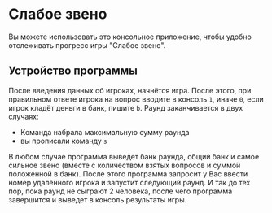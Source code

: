 # Слабое звено

Вы можете использовать это консольное приложение, чтобы удобно отслеживать прогресс игры "Слабое звено".

## Устройство программы

После введения данных об игроках, начнётся игра. После этого, при правильном ответе игрока на вопрос вводите в консоль `1`, иначе `0`, если игрок кладёт деньги в банк, пишите `b`. Раунд заканчивается в двух случаях:

* Команда набрала максимальную сумму раунда
* вы прописали команду `s`

В любом случае программа выведет банк раунда, общий банк и самое сильное звено (вместе с количеством взятых вопросов и суммой положенной в банк).
После этого программа запросит у Вас ввести номер удалённого игрока и запустит следующий раунд. И так до тех пор, пока раунд не сыграют 2 человека, после чего программа завершится и выведет в консоль результаты игры.
